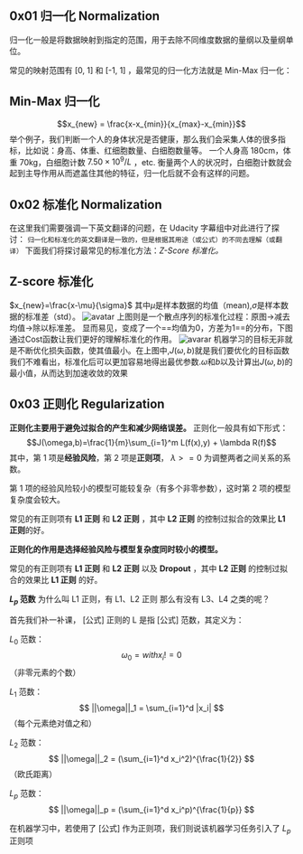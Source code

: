 ## 0x01 归一化 Normalization
归一化一般是将数据映射到指定的范围，用于去除不同维度数据的量纲以及量纲单位。

常见的映射范围有 [0, 1] 和 [-1, 1] ，最常见的归一化方法就是 Min-Max 归一化：

## Min-Max 归一化
$$x_{new} = \frac{x-x_{min}}{x_{max}-x_{min}}$$
举个例子，我们判断一个人的身体状况是否健康，那么我们会采集人体的很多指标，比如说：身高、体重、红细胞数量、白细胞数量等。
一个人身高 180cm，体重 70kg，白细胞计数 ${7.50 \times 10^9 /L}$ ，etc.
衡量两个人的状况时，白细胞计数就会起到主导作用从而遮盖住其他的特征，归一化后就不会有这样的问题。

## 0x02 标准化 Normalization
在这里我们需要强调一下英文翻译的问题，在 Udacity 字幕组中对此进行了探讨：
 `归一化和标准化的英文翻译是一致的，但是根据其用途（或公式）的不同去理解（或翻译）`
 下面我们将探讨最常见的标准化方法：*Z-Score 标准化。*
## Z-score 标准化
$x_{new}=\frac{x-\mu}{\sigma}$
其中$\mu$是样本数据的均值（mean),$\sigma$是样本数据的标准差（std）。
![avatar](https://pic3.zhimg.com/v2-ee0280ea470db277509e95efce1991f6_r.jpg)
上图则是一个散点序列的标准化过程：原图->减去均值->除以标准差。
显而易见，变成了一个==均值为0，方差为1==的分布，下图通过Cost函数让我们更好的理解标准化的作用。
![avarar](https://pic3.zhimg.com/80/v2-7f49cde4e78c482421e17721d2e0fc5e_720w.jpg)
机器学习的目标无非就是不断优化损失函数，使其值最小。在上图中,$J(\omega,b)$就是我们要优化的目标函数
我们不难看出，标准化后可以更加容易地得出最优参数.$\omega$和$b$以及计算出$J(\omega,b)$的最小值，从而达到加速收敛的效果

## 0x03 正则化 Regularization
**正则化主要用于避免过拟合的产生和减少网络误差。**
正则化一般具有如下形式：
$$J(\omega,b)=\frac{1}{m}\sum_{i=1}^m L(f(x),y) + \lambda R(f)$$
其中，第 1 项是**经验风险**，第 2 项是**正则项**， $\lambda >= 0$ 为调整两者之间关系的系数。

第 1 项的经验风险较小的模型可能较复杂（有多个非零参数），这时第 2 项的模型复杂度会较大。

常见的有正则项有 **L1 正则** 和 **L2 正则** ，其中 **L2 正则** 的控制过拟合的效果比 **L1 正则**的好。

**正则化的作用是选择经验风险与模型复杂度同时较小的模型。**

常见的有正则项有 **L1 正则** 和 **L2 正则** 以及 **Dropout** ，其中 **L2 正则** 的控制过拟合的效果比 **L1 正则** 的好。

**$L_p$ 范数**
为什么叫 L1 正则，有 L1、L2 正则 那么有没有 L3、L4 之类的呢？

首先我们补一补课， [公式] 正则的 L 是指 [公式] 范数，其定义为：

$L_0$ 范数：
$$\omega_0 =  with x_i != 0 $$ （非零元素的个数）

$L_1$ 范数： 
$$ ||\omega||_1 = \sum_{i=1}^d |x_i| $$ （每个元素绝对值之和）

$L_2$ 范数： 
$$ ||\omega||_2 = (\sum_{i=1}^d x_i^2)^{\frac{1}{2}} $$ （欧氏距离）

$L_p$ 范数： 
$$ ||\omega||_p = (\sum_{i=1}^d x_i^p)^{\frac{1}{p}} $$

在机器学习中，若使用了 [公式] 作为正则项，我们则说该机器学习任务引入了 $L_p$ 正则项
